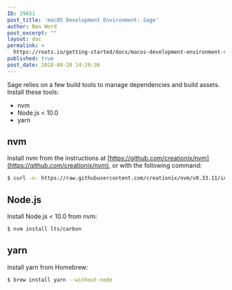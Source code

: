 ```yaml
---
ID: 29651
post_title: 'macOS Development Environment: Sage'
author: Ben Word
post_excerpt: ""
layout: doc
permalink: >
  https://roots.io/getting-started/docs/macos-development-environment-sage/
published: true
post_date: 2018-08-20 14:20:36
---
```

Sage relies on a few build tools to manage dependencies and build assets. Install these tools:

- nvm
- Node.js < 10.0
- yarn

## nvm

Install nvm from the instructions at [https://github.com/creationix/nvm](https://github.com/creationix/nvm), or with the following command:

```sh
$ curl -o- https://raw.githubusercontent.com/creationix/nvm/v0.33.11/install.sh | bash
```

## Node.js

Install Node.js < 10.0 from nvm:

```sh
$ nvm install lts/carbon
```

## yarn

Install yarn from Homebrew:

```sh
$ brew install yarn --without-node
```
